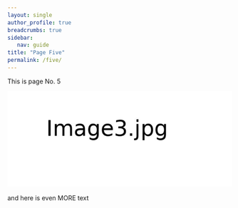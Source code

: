 ```yaml
---
layout: single
author_profile: true
breadcrumbs: true
sidebar:
   nav: guide
title: "Page Five"
permalink: /five/
---
```


This is page No. 5

![Image1](../assets/images/image3.jpg)

and here is even MORE text
